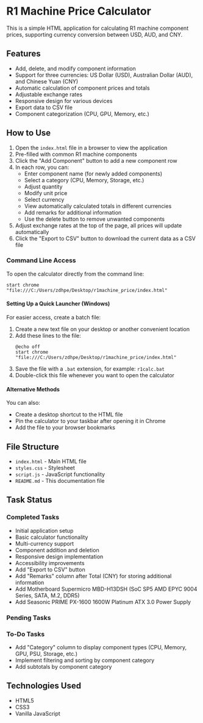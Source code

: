 # R1 Machine Price Calculator

This is a simple HTML application for calculating R1 machine component prices, supporting currency conversion between USD, AUD, and CNY.

## Features

- Add, delete, and modify component information
- Support for three currencies: US Dollar (USD), Australian Dollar (AUD), and Chinese Yuan (CNY)
- Automatic calculation of component prices and totals
- Adjustable exchange rates
- Responsive design for various devices
- Export data to CSV file
- Component categorization (CPU, GPU, Memory, etc.)

## How to Use

1. Open the `index.html` file in a browser to view the application
2. Pre-filled with common R1 machine components
3. Click the "Add Component" button to add a new component row
4. In each row, you can:
   - Enter component name (for newly added components)
   - Select a category (CPU, Memory, Storage, etc.)
   - Adjust quantity
   - Modify unit price
   - Select currency
   - View automatically calculated totals in different currencies
   - Add remarks for additional information
   - Use the delete button to remove unwanted components
5. Adjust exchange rates at the top of the page, all prices will update automatically
6. Click the "Export to CSV" button to download the current data as a CSV file

### Command Line Access

To open the calculator directly from the command line:

```
start chrome "file:///C:/Users/zdhpe/Desktop/r1machine_price/index.html"
```

#### Setting Up a Quick Launcher (Windows)

For easier access, create a batch file:

1. Create a new text file on your desktop or another convenient location
2. Add these lines to the file:
   ```
   @echo off
   start chrome "file:///C:/Users/zdhpe/Desktop/r1machine_price/index.html"
   ```
3. Save the file with a `.bat` extension, for example: `r1calc.bat`
4. Double-click this file whenever you want to open the calculator

#### Alternative Methods

You can also:
- Create a desktop shortcut to the HTML file
- Pin the calculator to your taskbar after opening it in Chrome
- Add the file to your browser bookmarks

## File Structure

- `index.html` - Main HTML file
- `styles.css` - Stylesheet
- `script.js` - JavaScript functionality
- `README.md` - This documentation file

## Task Status

### Completed Tasks
- Initial application setup
- Basic calculator functionality
- Multi-currency support
- Component addition and deletion
- Responsive design implementation
- Accessibility improvements
- Add "Export to CSV" button
- Add "Remarks" column after Total (CNY) for storing additional information
- Add Motherboard Supermicro MBD-H13DSH (SoC SP5 AMD EPYC 9004 Series, SATA, M.2, DDR5)
- Add Seasonic PRIME PX-1600 1600W Platinum ATX 3.0 Power Supply

### Pending Tasks

### To-Do Tasks
- Add "Category" column to display component types (CPU, Memory, GPU, PSU, Storage, etc.)
- Implement filtering and sorting by component category
- Add subtotals by component category


## Technologies Used

- HTML5
- CSS3
- Vanilla JavaScript 